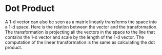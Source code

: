 # Dot Product

A 1-d vector can also be seen as a matrix linearly transforms the space into a 1-d space.
Here is the relation between the vector and the transformation.
The transformation is projecting all the vectors in the space to the line that contains the 1-d vector and scale by the length of the 1-d vector.
The computation of the linear transformation is the same as calculating the dot product.

